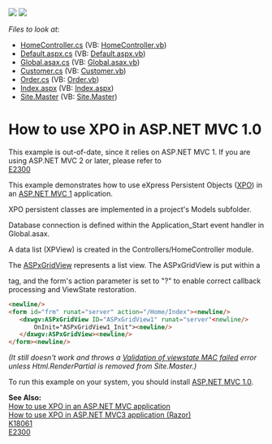 <!-- default badges list -->
[![](https://img.shields.io/badge/Open_in_DevExpress_Support_Center-FF7200?style=flat-square&logo=DevExpress&logoColor=white)](https://supportcenter.devexpress.com/ticket/details/E1443)
[![](https://img.shields.io/badge/📖_How_to_use_DevExpress_Examples-e9f6fc?style=flat-square)](https://docs.devexpress.com/GeneralInformation/403183)
<!-- default badges end -->
<!-- default file list -->
*Files to look at*:

* [HomeController.cs](./CS/MvcGridView/Controllers/HomeController.cs) (VB: [HomeController.vb](./VB/MvcGridView/Controllers/HomeController.vb))
* [Default.aspx.cs](./CS/MvcGridView/Default.aspx.cs) (VB: [Default.aspx.vb](./VB/MvcGridView/Default.aspx.vb))
* [Global.asax.cs](./CS/MvcGridView/Global.asax.cs) (VB: [Global.asax.vb](./VB/MvcGridView/Global.asax.vb))
* [Customer.cs](./CS/MvcGridView/Models/Customer.cs) (VB: [Customer.vb](./VB/MvcGridView/Models/Customer.vb))
* [Order.cs](./CS/MvcGridView/Models/Order.cs) (VB: [Order.vb](./VB/MvcGridView/Models/Order.vb))
* [Index.aspx](./CS/MvcGridView/Views/Home/Index.aspx) (VB: [Index.aspx](./VB/MvcGridView/Views/Home/Index.aspx))
* [Site.Master](./CS/MvcGridView/Views/Shared/Site.Master) (VB: [Site.Master](./VB/MvcGridView/Views/Shared/Site.Master))
<!-- default file list end -->
# How to use XPO in ASP.NET MVC 1.0


<p>This example is out-of-date, since it relies on ASP.NET MVC 1. If you are using ASP.NET MVC 2 or later, please refer to <br />
<a href="https://www.devexpress.com/Support/Center/p/E2300">E2300</a></p><p>This example demonstrates how to use eXpress Persistent Objects (<a href="http://www.devexpress.com/xpo"><u>XPO</u></a>) in an <a href="http://www.asp.net/mvc/"><u>ASP.NET MVC 1</u></a> application.</p><p>XPO persistent classes are implemented in a project's Models subfolder.</p><p>Database connection is defined within the Application_Start event handler in Global.asax.</p><p>A data list (XPView) is created in the Controllers/HomeController module.</p><p>The <a href="http://www.devexpress.com/aspxgridview"><u>ASPxGridView</u></a> represents a list view. The ASPxGridView is put within a <form> tag, and the form's action parameter is set to "?" to enable correct callback processing and ViewState restoration.</p>

```aspx
<newline/>
<form id="frm" runat="server" action="/Home/Index"><newline/>
   <dxwgv:ASPxGridView ID="ASPxGridView1" runat="server"<newline/>
       OnInit="ASPxGridView1_Init"><newline/>
   </dxwgv:ASPxGridView><newline/>
</form><newline/>

```

<p><i>(It still doesn't work and throws a </i><a href="https://connect.microsoft.com/VisualStudio/feedback/ViewFeedback.aspx?FeedbackID=393619"><i><u>Validation of viewstate MAC failed</u></i></a><i> error unless Html.RenderPartial is removed from Site.Master.)</i></p><p>To run this example on your system, you should install <a href="http://www.asp.net/mvc/download/"><u>ASP.NET MVC 1.0</u></a>.</p><p><strong>See Also:</strong><strong><br />
</strong><a href="https://www.devexpress.com/Support/Center/p/K18525">How to use XPO in an ASP.NET MVC application</a><br />
<a href="https://www.devexpress.com/Support/Center/p/E3434">How to use XPO in ASP.NET MVC3 application (Razor)</a><strong><br />
</strong><a href="https://www.devexpress.com/Support/Center/p/K18061">K18061</a><br />
<a href="https://www.devexpress.com/Support/Center/p/E2300">E2300</a></p>

<br/>


